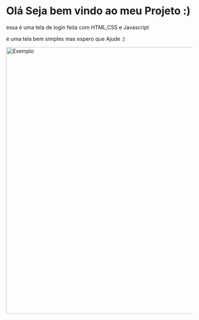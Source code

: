 <h1>Olá Seja bem vindo ao meu Projeto :)</h1>
    <p>essa é uma tela de login feita com HTML,CSS e Javascript</p>
    <p>é uma tela bem simples mas espero que Ajude :)</p>
<img height="720px" width="1280px" src="https://i.imgur.com/c8S0Zsl.png" alt="Exemplo">
